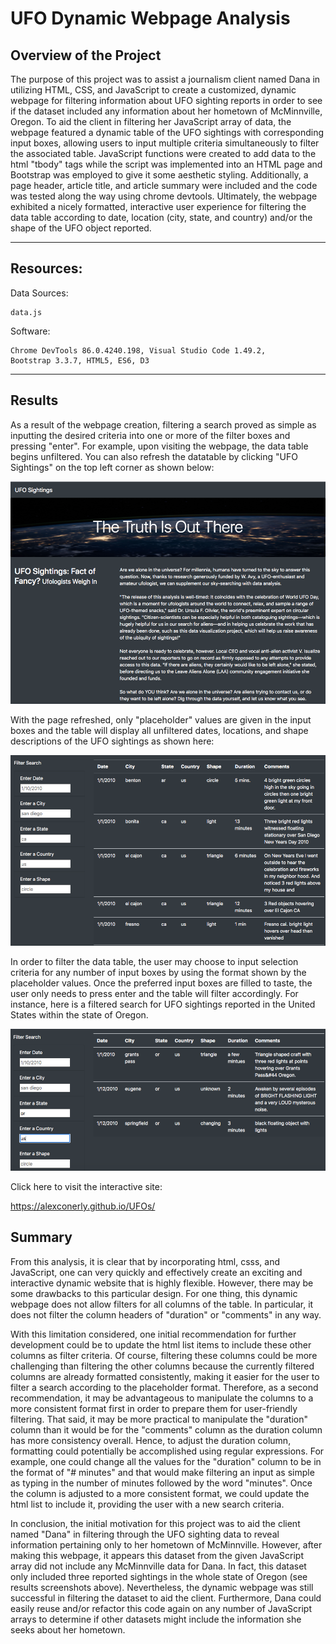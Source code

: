 # UFO Dynamic Webpage Analysis

## Overview of the Project

The purpose of this project was to assist a journalism client named Dana in utilizing HTML, CSS, and JavaScript to create a customized, dynamic webpage for filtering information about UFO sighting reports in order to see if the dataset included any information about her hometown of McMinnville, Oregon.  To aid the client in filtering her JavaScript array of data, the webpage featured a dynamic table of the UFO sightings with corresponding input boxes, allowing users to input multiple criteria simultaneously to filter the associated table.  JavaScript functions were created to add data to the html "tbody" tags while the script was implemented into an HTML page and Bootstrap was employed to give it some aesthetic styling.  Additionally, a page header, article title, and article summary were included and the code was tested along the way using chrome devtools.  Ultimately, the webpage exhibited a nicely formatted, interactive user experience for filtering the data table according to date, location (city, state, and country) and/or the shape of the UFO object reported.

---------------------------------------------
## Resources:

Data Sources: 

    data.js

Software: 

    Chrome DevTools 86.0.4240.198, Visual Studio Code 1.49.2,
    Bootstrap 3.3.7, HTML5, ES6, D3

---------------------------------------------

## Results

As a result of the webpage creation, filtering a search proved as simple as inputting the desired criteria into one or more of the filter boxes and pressing "enter".  For example, upon visiting the webpage, the data table begins unfiltered.  You can also refresh the datatable by clicking "UFO Sightings" on the top left corner as shown below:

![](Resources/refresh_btn.png)


With the page refreshed, only "placeholder" values are given in the input boxes and the table will display all unfiltered dates, locations, and shape descriptions of the UFO sightings as shown here:

![](Resources/unfiltered.png)

In order to filter the data table, the user may choose to input selection criteria for any number of input boxes by using the format shown by the placeholder values.  Once the preferred input boxes are filled to taste, the user only needs to press enter and the table will filter accordingly.  For instance, here is a filtered search for UFO sightings reported in the United States within the state of Oregon.

![](Resources/Oregon_us.png)

Click here to visit the interactive site:

https://alexconerly.github.io/UFOs/

## Summary

From this analysis, it is clear that by incorporating html, csss, and JavaScript, one can very quickly and effectively create an exciting and interactive dynamic website that is highly flexible.  However, there may be some drawbacks to this particular design.  For one thing, this dynamic webpage does not allow filters for all columns of the table.  In particular, it does not filter the column headers of "duration" or "comments" in any way.  

With this limitation considered, one initial recommendation for further development could be to update the html list items to include these other columns as filter criteria.  Of course, filtering these columns could be more challenging than filtering the other columns because the currently filtered columns are already formatted consistently, making it easier for the user to filter a search according to the placeholder format.  Therefore, as a second recommendation, it may be advantageous to manipulate the columns to a more consistent format first in order to prepare them for user-friendly filtering.  That said, it may be more practical to manipulate the "duration" column than it would be for the "comments" column as the duration column has more consistency overall.  Hence, to adjust the duration column, formatting could potentially be accomplished using regular expressions.  For example, one could change all the values for the "duration" column to be in the format of "# minutes" and that would make filtering an input as simple as typing in the number of minutes followed by the word "minutes".  Once the column is adjusted to a more consistent format, we could update the html list to include it, providing the user with a new search criteria.

In conclusion, the initial motivation for this project was to aid the client named "Dana" in filtering through the UFO sighting data to reveal information pertaining only to her hometown of McMinnville.  However, after making this webpage, it appears this dataset from the given JavaScript array did not include any McMinnville data for Dana.  In fact, this dataset only included three reported sightings in the whole state of Oregon (see results screenshots above).  Nevertheless, the dynamic webpage was still successful in filtering the dataset to aid the client.  Furthermore, Dana could easily reuse and/or refactor this code again on any number of JavaScript arrays to determine if other datasets might include the information she seeks about her hometown.